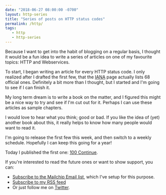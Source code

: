 ```yaml
---
date: "2018-06-27 08:00:00 -0700"
layout: http-series
title: "Series of posts on HTTP status codes"
permalink: /http/
tags:
   - http
   - http-series
---
```


Because I want to get into the habit of blogging on a regular basis, I thought
it would be a fun idea to write a series of articles on one of my favourite
topics: HTTP and Webservices.

To start, I began writing an article for every HTTP status code. I only
realized after I drafted the first few, that the [IANA][1] page actually lists
68 official ones. Definitely a bit more than I thought, but I started and I'm
going to see if I can finish it.

My long term dream is to write a book on the matter, and I figured this might
be a nice way to try and see if I'm cut out for it. Perhaps I can use these
articles as sample chapters.

I would love to hear what you think; good or bad. If you like the idea of
(yet) another book about this, it really helps to know how many people would
want to read it.

I'm going to release the first few this week, and then switch to a weekly
schedule. Hopefully I can keep this going for a year!

Today I published the first one: [100 Continue][2].

If you're interested to read the future ones or want to show support, you can:

* [Subscribe to the Mailchip Email list][4], which I've setup for this purpose.
* [Subscribe to my RSS feed][3]
* Or just follow me on [Twitter][5].

[1]: https://www.iana.org/assignments/http-status-codes/http-status-codes.xhtml
[2]: /http/100-continue
[3]: /atom.xml
[4]: http://eepurl.com/dzjtcv
[5]: https://twitter.com/evertp 

